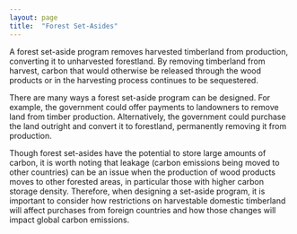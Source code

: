 ```yaml
---
layout: page
title:  "Forest Set-Asides"
---
```

A forest set-aside program removes harvested timberland from production, converting it to unharvested forestland.  By removing timberland from harvest, carbon that would otherwise be released through the wood products or in the harvesting process continues to be sequestered.

There are many ways a forest set-aside program can be designed.  For example, the government could offer payments to landowners to remove land from timber production.  Alternatively, the government could purchase the land outright and convert it to forestland, permanently removing it from production.

Though forest set-asides have the potential to store large amounts of carbon, it is worth noting that leakage (carbon emissions being moved to other countries) can be an issue when the production of wood products moves to other forested areas, in particular those with higher carbon storage density. Therefore, when designing a set-aside program, it is important to consider how restrictions on harvestable domestic timberland will affect purchases from foreign countries and how those changes will impact global carbon emissions.
